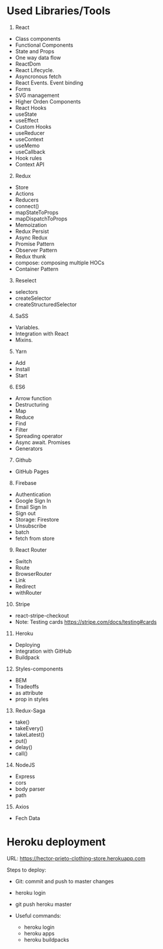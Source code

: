 # Used Libraries/Tools

1. React
- Class components
- Functional Components
- State and Props
- One way data flow
- ReactDom
- React Lifecycle.
- Asyncronous fetch
- React Events. Event binding
- Forms
- SVG management
- Higher Orden Components
- React Hooks
- useState
- useEffect
- Custom Hooks
- useReducer
- useContext
- useMemo
- useCallback
- Hook rules
- Context API

2. Redux
- Store
- Actions
- Reducers
- connect()
- mapStateToProps
- mapDispatchToProps
- Memoization
- Redux Persist
- Async Redux
- Promise Pattern
- Observer Pattern
- Redux thunk
- compose: composing multiple HOCs
- Container Pattern

3. Reselect
- selectors
- createSelector
- createStructuredSelector

4. SaSS
- Variables.
- Integration with React
- Mixins.

5. Yarn
- Add
- Install
- Start

6. ES6
- Arrow function
- Destructuring
- Map
- Reduce
- Find
- Filter
- Spreading operator
- Async await. Promises
- Generators

7. Github
- GitHub Pages

8. Firebase
- Authentication
- Google Sign In
- Email Sign In
- Sign out
- Storage: Firestore
- Unsubscribe
- batch
- fetch from store

9. React Router
- Switch
- Route
- BrowserRouter
- Link
- Redirect
- withRouter

10. Stripe
- react-stripe-checkout
- Note: Testing cards https://stripe.com/docs/testing#cards

11. Heroku
- Deploying
- Integration with GitHub
- Buildpack

12. Styles-components
- BEM
- Tradeoffs
- as attribute
- prop in styles

13. Redux-Saga
- take()
- takeEvery()
- takeLatest()
- put()
- delay()
- call()

14. NodeJS
- Express
- cors
- body parser
- path

15. Axios
- Fech Data



# Heroku deployment

URL: https://hector-prieto-clothing-store.herokuapp.com

Steps to deploy:
- Git: commit and push to master changes
- heroku login
- git push heroku master

- Useful commands:
    - heroku login
    - heroku apps
    - heroku buildpacks

